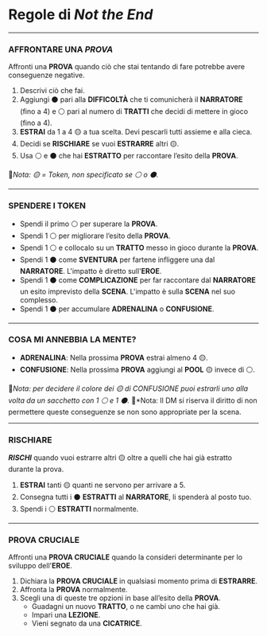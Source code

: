
# Regole di *Not the End*


---

### AFFRONTARE UNA _PROVA_

Affronti una **PROVA** quando ciò che stai tentando di fare potrebbe avere conseguenze negative.

1. Descrivi ciò che fai.
2. Aggiungi ⚫ pari alla **DIFFICOLTÀ** che ti comunicherà il **NARRATORE** (fino a 4) e ⚪ pari al numero di **TRATTI** che decidi di mettere in gioco (fino a 4).
3. **ESTRAI** da 1 a 4 🟡 a tua scelta. Devi pescarli tutti assieme e alla cieca.
4. Decidi se **RISCHIARE** se vuoi **ESTRARRE** altri 🟡.
5. Usa ⚪ e ⚫ che hai **ESTRATTO** per raccontare l’esito della **PROVA**.

🔹*Nota: 🟡 = Token, non specificato se ⚪ o ⚫.*

---

### SPENDERE I TOKEN

* Spendi il primo ⚪ per superare la **PROVA**.
* Spendi 1 ⚪ per migliorare l’esito della **PROVA**.
* Spendi 1 ⚪ e collocalo su un **TRATTO** messo in gioco durante la **PROVA**.
* Spendi 1 ⚫ come **SVENTURA** per fartene infliggere una dal **NARRATORE**. L'impatto è diretto sull'**EROE**.
* Spendi 1 ⚫ come **COMPLICAZIONE** per far raccontare dal **NARRATORE** un esito imprevisto della **SCENA**. L'impatto è sulla **SCENA** nel suo complesso.
*  Spendi 1 ⚫ per accumulare **ADRENALINA** o **CONFUSIONE**.

---

### COSA MI ANNEBBIA LA MENTE?

- **ADRENALINA**: Nella prossima **PROVA** estrai almeno 4 🟡.
- **CONFUSIONE**: Nella prossima **PROVA** aggiungi al **POOL** 🟡 invece di ⚪.

🔹*Nota: per decidere il colore dei 🟡 di CONFUSIONE puoi estrarli uno alla volta da un sacchetto con 1 ⚪ e 1 ⚫.*
🔹*Nota: Il DM si riserva il diritto di non permettere queste conseguenze se non sono appropriate per la scena.

---

### RISCHIARE

***RISCHI*** quando vuoi estrarre altri 🟡 oltre a quelli che hai già estratto durante la prova.

1. **ESTRAI** tanti 🟡 quanti ne servono per arrivare a 5.
2. Consegna tutti i ⚫ **ESTRATTI** al **NARRATORE**, li spenderà al posto tuo.
3. Spendi i ⚪ **ESTRATTI** normalmente.

---

### PROVA CRUCIALE

Affronti una **PROVA CRUCIALE** quando la consideri determinante per lo sviluppo dell'**EROE**. 

1. Dichiara la **PROVA CRUCIALE** in qualsiasi momento prima di **ESTRARRE**.
2. Affronta la **PROVA** normalmente.
3. Scegli una di queste tre opzioni in base all’esito della **PROVA**.
	- Guadagni un nuovo **TRATTO**, o ne cambi uno che hai già.
	- Impari una **LEZIONE**.
	- Vieni segnato da una **CICATRICE**.
